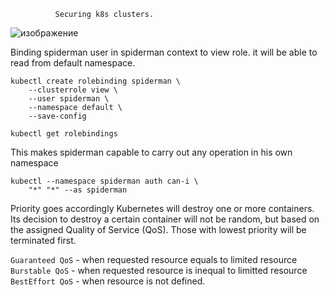               Securing k8s clusters.
![изображение](https://github.com/user-attachments/assets/91f45b6a-3e6e-491c-bbd5-78fb308dfc80)


Binding spiderman user in spiderman context to view role.
it will be able to read from default namespace.

```
kubectl create rolebinding spiderman \
    --clusterrole view \
    --user spiderman \
    --namespace default \
    --save-config

kubectl get rolebindings
```
This makes spiderman capable to carry out any operation in his own namespace
```
kubectl --namespace spiderman auth can-i \
    "*" "*" --as spiderman
```
Priority goes accordingly
Kubernetes will destroy one or more containers. Its decision to destroy a certain container will not be random, but based on the assigned Quality of Service (QoS). Those with lowest priority will be terminated first.  

`Guaranteed QoS` - when requested resource equals to limited resource
`Burstable QoS` - when requested resource is inequal to limitted resource
`BestEffort QoS` - when resource is not defined.
